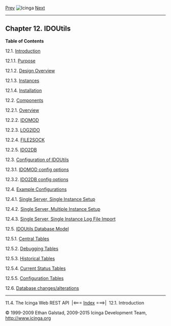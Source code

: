 [Prev](icinga-web-api.md) ![Icinga](../images/logofullsize.png "Icinga") [Next](db_intro.md)

* * * * *

Chapter 12. IDOUtils
--------------------

**Table of Contents**

12.1. [Introduction](db_intro.md)

12.1.1. [Purpose](db_intro.md#purpose)

12.1.2. [Design Overview](db_intro.md#design)

12.1.3. [Instances](db_intro.md#instances)

12.1.4. [Installation](db_intro.md#install)

12.2. [Components](db_components.md)

12.2.1. [Overview](db_components.md#overview)

12.2.2. [IDOMOD](db_components.md#idomod)

12.2.3. [LOG2IDO](db_components.md#log2ido)

12.2.4. [FILE2SOCK](db_components.md#file2sock)

12.2.5. [IDO2DB](db_components.md#ido2db)

12.3. [Configuration of IDOUtils](configido.md)

12.3.1. [IDOMOD config options](configido.md#configido-idomod_options)

12.3.2. [IDO2DB config options](configido.md#configido-ido2db_options)

12.4. [Example Configurations](db_example-configs.md)

12.4.1. [Single Server, Single Instance
Setup](db_example-configs.md#singleserversingleinstance)

12.4.2. [Single Server, Multiple Instance
Setup](db_example-configs.md#singleservermultipleinstance)

12.4.3. [Single Server, Single Instance Log File
Import](db_example-configs.md#singleserversingleinstancelogfile)

12.5. [IDOUtils Database Model](db_model.md)

12.5.1. [Central Tables](db_model.md#dbm_ct)

12.5.2. [Debugging Tables](db_model.md#dbm_dt)

12.5.3. [Historical Tables](db_model.md#dbm_ht)

12.5.4. [Current Status Tables](db_model.md#statustables)

12.5.5. [Configuration Tables](db_model.md#dbm_cf)

12.6. [Database changes/alterations](db_changes.md)

* * * * *

11.4. The Icinga Web REST API  |<=== [Index](index.md) ===>|  12.1. Introduction

© 1999-2009 Ethan Galstad, 2009-2015 Icinga Development Team,
http://www.icinga.org

